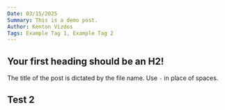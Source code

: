 ```yaml
---
Date: 03/15/2025
Summary: This is a demo post.
Author: Kenton Vizdos
Tags: Example Tag 1, Example Tag 2
---
```


## Your first heading should be an H2!

The title of the post is dictated by the file name. Use `-` in place of spaces.

## Test 2
